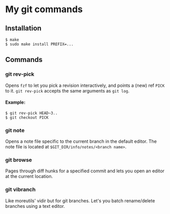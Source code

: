 # My git commands

## Installation
```console
$ make
$ sudo make install PREFIX=...
```

## Commands

### git rev-pick
Opens `fzf` to let you pick a revision interactively, and points a (new) ref `PICK` to it.
`git rev-pick` accepts the same arguments as `git log`.

#### Example:
```console
$ git rev-pick HEAD~3..
$ git checkout PICK
```

### git note
Opens a note file specific to the current branch in the default editor.
The note file is located at `$GIT_DIR/info/notes/<branch name>`.

### git browse
Pages through diff hunks for a specified commit and lets you open an
editor at the current location.

### git vibranch
Like moreutils' vidir but for git branches. Let's you batch rename/delete branches using a text editor.
